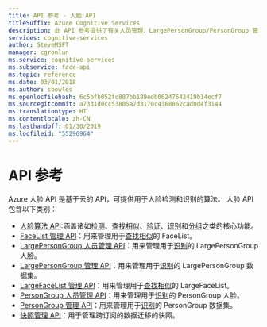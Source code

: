 ```yaml
---
title: API 参考 - 人脸 API
titleSuffix: Azure Cognitive Services
description: 此 API 参考提供了有关人员管理、LargePersonGroup/PersonGroup 管理、LargeFaceList/FaceList 管理和人脸算法 API 的信息。
services: cognitive-services
author: SteveMSFT
manager: cgronlun
ms.service: cognitive-services
ms.subservice: face-api
ms.topic: reference
ms.date: 03/01/2018
ms.author: sbowles
ms.openlocfilehash: 6c5bfb052fc887bb189edb06247642419b14ecf7
ms.sourcegitcommit: a7331d0cc53805a7d3170c4368862cad0d4f3144
ms.translationtype: HT
ms.contentlocale: zh-CN
ms.lasthandoff: 01/30/2019
ms.locfileid: "55296964"
---
```

# <a name="api-reference"></a>API 参考

Azure 人脸 API 是基于云的 API，可提供用于人脸检测和识别的算法。 人脸 API 包含以下类别：

- [人脸算法 API](https://docs.microsoft.com/rest/api/cognitiveservices/face/face):涵盖诸如[检测](https://docs.microsoft.com/rest/api/cognitiveservices/face/face/detectwithstream)、[查找相似](https://docs.microsoft.com/rest/api/cognitiveservices/face/face/findsimilar)、[验证](https://docs.microsoft.com/rest/api/cognitiveservices/face/face/verifyfacetoface)、[识别](https://docs.microsoft.com/rest/api/cognitiveservices/face/face/identify)和[分组](https://docs.microsoft.com/rest/api/cognitiveservices/face/face/group)之类的核心功能。
- [FaceList 管理 API](https://docs.microsoft.com/rest/api/cognitiveservices/face/facelist)：用来管理用于[查找相似](https://docs.microsoft.com/rest/api/cognitiveservices/face/face/findsimilar)的 FaceList。
- [LargePersonGroup 人员管理 API](https://docs.microsoft.com/rest/api/cognitiveservices/face/largepersongroupperson)：用来管理用于[识别](https://docs.microsoft.com/rest/api/cognitiveservices/face/face/identify)的 LargePersonGroup 人脸。
- [LargePersonGroup 管理 API](https://docs.microsoft.com/rest/api/cognitiveservices/face/largepersongroup)：用来管理用于[识别](https://docs.microsoft.com/rest/api/cognitiveservices/face/face/identify)的 LargePersonGroup 数据集。
- [LargeFaceList 管理 API](https://docs.microsoft.com/rest/api/cognitiveservices/face/largefacelist)：用来管理用于[查找相似](https://docs.microsoft.com/rest/api/cognitiveservices/face/face/findsimilar)的 LargeFaceList。
- [PersonGroup 人员管理 API](https://docs.microsoft.com/rest/api/cognitiveservices/face/persongroupperson)：用来管理用于[识别](https://docs.microsoft.com/rest/api/cognitiveservices/face/face/identify)的 PersonGroup 人脸。
- [PersonGroup 管理 API](https://docs.microsoft.com/rest/api/cognitiveservices/face/persongroup)：用来管理用于[识别](https://docs.microsoft.com/rest/api/cognitiveservices/face/face/identify)的 PersonGroup 数据集。
- [快照管理 API](https://docs.microsoft.com/rest/api/cognitiveservices/face/snapshot)：用于管理跨订阅的数据迁移的快照。

<!-- Linguist question: Please confirm that the following are API names and should be left as is: "Person Management, LargePersonGroup/PersonGroup Management, LargeFaceList/FaceList Management, and Face Algorithms" -->
